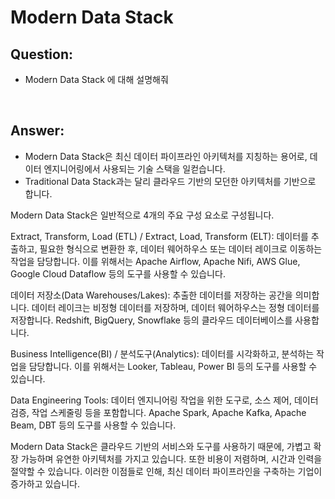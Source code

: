# Modern Data Stack

## Question:

- Modern Data Stack 에 대해 설명해줘

<br>

## Answer:

- Modern Data Stack은 최신 데이터 파이프라인 아키텍처를 지칭하는 용어로, 데이터 엔지니어링에서 사용되는 기술 스택을 일컫습니다.
- Traditional Data Stack과는 달리 클라우드 기반의 모던한 아키텍처를 기반으로 합니다.

Modern Data Stack은 일반적으로 4개의 주요 구성 요소로 구성됩니다.

Extract, Transform, Load (ETL) / Extract, Load, Transform (ELT): 데이터를 추출하고, 필요한 형식으로 변환한 후, 데이터 웨어하우스 또는 데이터 레이크로 이동하는 작업을 담당합니다. 이를 위해서는 Apache Airflow, Apache Nifi, AWS Glue, Google Cloud Dataflow 등의 도구를 사용할 수 있습니다.

데이터 저장소(Data Warehouses/Lakes): 추출한 데이터를 저장하는 공간을 의미합니다. 데이터 레이크는 비정형 데이터를 저장하며, 데이터 웨어하우스는 정형 데이터를 저장합니다. Redshift, BigQuery, Snowflake 등의 클라우드 데이터베이스를 사용합니다.

Business Intelligence(BI) / 분석도구(Analytics): 데이터를 시각화하고, 분석하는 작업을 담당합니다. 이를 위해서는 Looker, Tableau, Power BI 등의 도구를 사용할 수 있습니다.

Data Engineering Tools: 데이터 엔지니어링 작업을 위한 도구로, 소스 제어, 데이터 검증, 작업 스케줄링 등을 포함합니다. Apache Spark, Apache Kafka, Apache Beam, DBT 등의 도구를 사용할 수 있습니다.

Modern Data Stack은 클라우드 기반의 서비스와 도구를 사용하기 때문에, 가볍고 확장 가능하며 유연한 아키텍처를 가지고 있습니다. 또한 비용이 저렴하며, 시간과 인력을 절약할 수 있습니다. 이러한 이점들로 인해, 최신 데이터 파이프라인을 구축하는 기업이 증가하고 있습니다.